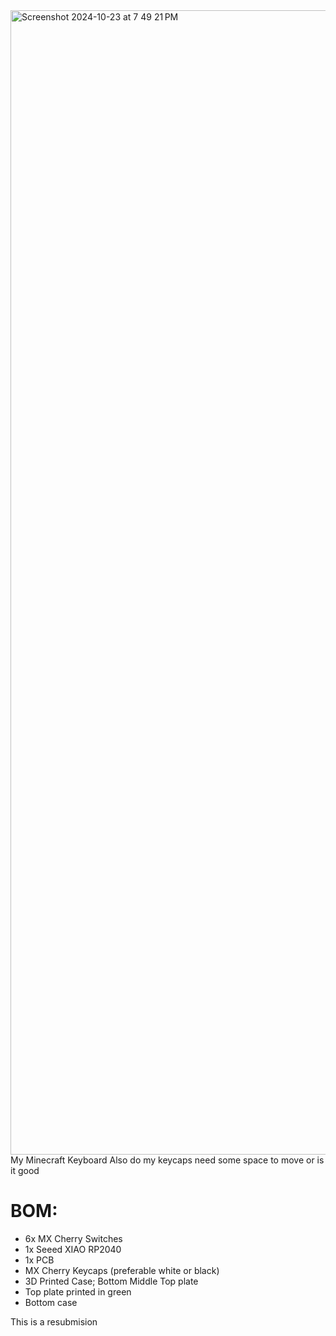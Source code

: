 <img width="1831" alt="Screenshot 2024-10-23 at 7 49 21 PM" src="https://github.com/user-attachments/assets/9f84f33c-4844-4bfc-9b18-93150db9b78b">
My Minecraft Keyboard
Also do my keycaps need some space to move or is it good

# BOM:
  - 6x MX Cherry Switches
  - 1x Seeed XIAO RP2040
  - 1x PCB
  - MX Cherry Keycaps (preferable white or black)
  - 3D Printed Case; Bottom Middle Top plate
  - Top plate printed in green
  - Bottom case 

This is a resubmision
